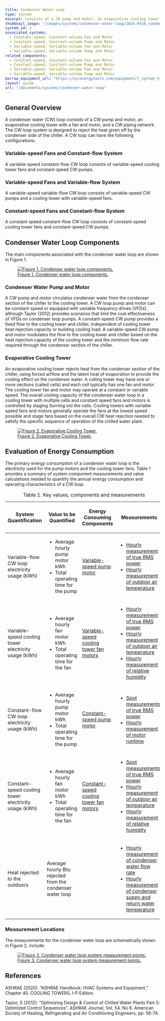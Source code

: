 ```yaml
---
title: Condenser Water Loop
type: system
excerpt: Consists of a CW pump and motor, an evaporative cooling tower with a fan and motor, and a CW piping network.
thumbnail_image: "/images/systems/condenser-water-loop/2024_0410_condenser water loop system_thumbnail.jpeg"
system_id: 3
associated_systems:
  - Constant-speed, Constant-volume Fan and Motor
  - Constant-speed, Constant-volume Pump and Motor
  - Variable-speed, Variable-volume Fan and Motor
  - Variable-speed, Variable-volume Pump and Motor
related_components:
  - Constant-speed, Constant-volume Fan and Motor
  - Constant-speed, Constant-volume Pump and Motor
  - Variable-speed, Variable-volume Fan and Motor
  - Variable-speed, Variable-volume Pump and Motor
borrow_equipment_url: "https://nycenergytools.com/equipment/?_system_type=condenser-water-loop"
layout: guide
url: "/documents/systems/condenser-water-loop"
---
```


## General Overview

A condenser water (CW) loop consists of a CW pump and motor, an evaporative cooling tower with a fan and motor, and a CW piping network. The CW loop system is designed to reject the heat given off by the condenser side of the chiller. A CW loop can have the following configurations:

<h3>Variable-speed Fans and Constant-flow System</h3>

A variable-speed constant-flow CW loop consists of variable-speed cooling tower fans and constant-speed CW pumps. 

<h3>Variable-speed Fans and Variable-flow System</h3>

A variable-speed variable-flow CW loop consists of variable-speed CW pumps and a cooling tower with variable-speed fans. 

<h3>Constant-speed Fans and Constant-flow System</h3>

A constant-speed constant-flow CW loop consists of constant-speed cooling tower fans and constant-speed CW pumps.

## Condenser Water Loop Components

The main components associated with the condenser water loop are shown in Figure 1.

<a href="/images/systems/condenser-water-loop/2024_0425_CW system_figure 1 updated.jpg">
<figure class="figure">
  <img src="/images/systems/condenser-water-loop/2024_0425_CW system_figure 1 updated.jpg" class="figure-img img-fluid rounded" alt="Figure 1. Condenser water loop components.">
  <figcaption class="figure-caption text-left">Figure 1. Condenser water loop components.</figcaption>
</figure>
</a>

### Condenser Water Pump and Motor
A CW pump and motor circulates condenser water from the condenser section of the chiller to the cooling tower. A CW loop pump and motor can be constant speed or equipped with variable frequency drives (VFDs), although Taylor (2012) provides scenarios that limit the cost effectiveness of VFDs on condenser loop pumps. 
A constant-speed CW pump provides a fixed flow to the cooling tower and chiller, independent of cooling tower heat rejection capacity or building cooling load. A variable-speed CW pump and motor modulates the flow to the cooling tower and chiller based on the heat rejection capacity of the cooling tower and the minimum flow rate required through the condenser section of the chiller.


### Evaporative Cooling Tower

An evaporative cooling tower rejects heat from the condenser section of the chiller, using forced airflow and the latent heat of evaporation to provide the cooling effect on the condenser water. A colling tower may have one or more sections (called cells) and each cell typically has one fan and motor. The cooling tower fan and motor may operate at a constant or variable speed. 
The overall cooling capacity of the condenser water loop in a cooling tower with multiple cells and constant speed fans and motors is controlled by staging (turning on) the cells. Cooling towers with variable speed fans and motors generally operate the fans at the lowest speed possible and stage fans based on the overall CW heat rejection needed to satisfy the specific sequence of operation of the chilled water plant. 

<a href="/images/systems/condenser-water-loop/2024_0509_CW system_figure 2 updated.jpg">
<figure class="figure">
  <img src="/images/systems/condenser-water-loop/2024_0509_CW system_figure 2 updated.jpg" class="figure-img img-fluid rounded" alt="Figure 2. Evaporative Cooling Tower.">
  <figcaption class="figure-caption text-left">Figure 2. Evaporative Cooling Tower.</figcaption>
</figure>
</a>

## Evaluation of Energy Consumption

The primary energy consumption of a condenser water loop is the electricity used for the pump motors and the cooling tower fans. Table 1 provides a summary of system component measurements and value calculations needed to quantify the annual energy consumption and operating characteristics of a CW loop.

<table>
    <caption>Table 1. Key values, components and measurements</caption>
    <thead>
        <tr>
            <th>
                <p><strong>System Quantification</strong></p>
            </th>
            <th>
                <p><strong>Value to be Quantified</strong></p>
            </th>
            <th>
                <p><strong>Energy Consuming Components</strong></p>
            </th>
            <th>
                <p><strong>Measurements</strong></p>
            </th>
        </tr>
    </thead>
    <tbody>
        <tr>
            <td>
                <p>Variable-flow CW loop electricity usage (kWh)</p>
            </td>
            <td>
                <ul>
                    <li>Average hourly pump motor kWh</li>
                    <li>Total operating time for the pump</li>
                </ul>
            </td>
            <td>
                <p><a href="/documents/components/variable-speed-variable-volume-pump-and-motor">Variable-speed pump motor</a></p>
            </td>
            <td>
                <ul>
                    <li><a href="/documents/measurement-technique/true-rms-power">Hourly measurement of true RMS power</a></li> 
                    <li><a href="/documents/measurement-technique/outside-air-temperature">Hourly measurement of outdoor air temperature</a></li>
                </ul>
            </td>
        </tr>
        <tr>
            <td>
                <p>Variable-speed cooling tower electricity usage (kWh)</p>
            </td>
            <td>
                <ul>
                    <li>Average hourly fan motor kWh</li>
                    <li>Total operating time for the fan</li>
                </ul>
            </td>
            <td>
                <p><a href="/documents/components/variable-speed-variable-volume-fan-and-motor">Variable-speed cooling tower fan motors</a></p>
            </td>
            <td>
                <ul>
                    <li><a href="/documents/measurement-technique/true-rms-power">Hourly measurement of true RMS power</a></li> 
                    <li><a href="/documents/measurement-technique/outside-air-temperature">Hourly measurement of outdoor air temperature</a></li>
                    <li><a href="/documents/measurement-technique/relative-humidity">Hourly measurement of relative humidity</a></li>
                </ul>
            </td>
        </tr>
        <tr>
            <td>
                <p>Constant-flow CW loop electricity usage (kWh)</p>
            </td>
            <td>
                <ul>
                    <li>Average hourly pump motor kWh</li>
                    <li>Total operating time for the pump</li>
                </ul>
            </td>
            <td>
                <p><a href="/documents/components/constant-speed-constant-volume-pump-motor">Constant-speed pump motor</a></p>
            </td>
            <td>
                <ul>
                    <li><a href="/documents/measurement-technique/electrical-spot-measurement">Spot measurements of true RMS power</a></li> 
                    <li><a href="/documents/measurement-technique/motor-runtime">Hourly measurement of motor runtime</a></li>
                </ul>
            </td>
        </tr>
        <tr>
            <td>
                <p>Constant-speed cooling tower electricity usage (kWh)</p>
            </td>
            <td>
                <ul>
                    <li>Average hourly fan motor kWh</li>
                    <li>Total operating time for the fan</li>
                </ul>
            </td>
            <td>
                <p><a href="/documents/components/constant-speed-constant-volume-fan-and-motor">Constant-speed cooling tower fan motors</a></p>
            </td>
            <td>
                <ul>
                    <li><a href="/documents/measurement-technique/electrical-spot-measurement">Spot measurements of true RMS power</a></li>
                    <li><a href="/documents/measurement-technique/outside-air-temperature">Hourly measurement of outdoor air temperature</a></li>
                    <li><a href="/documents/measurement-technique/relative-humidity">Hourly measurement of relative humidity</a></li>
                </ul>
            </td>
        </tr>
        <tr>
            <td>
                <p>Heat rejected to the outdoors</p>
            </td>
            <td>
                <p>Average hourly Btu rejected from the condenser water loop</p>
            </td>
            <td>
            </td>
            <td>
                <ul>
                    <li><a href="/documents/measurement-technique/water-flow-rate">Hourly measurement of condenser water flow rate</a></li> 
                    <li><a href="/documents/measurement-technique/pipe-surface-water-temperature">Hourly measurement of condenser suppy and return water temperature</a></li>
                </ul>
            </td>
        </tr>
    </tbody>
</table>

### Measurement Locations

The measurements for the condenser water loop are schematically shown in Figure 2, include:

<a href="/images/systems/condenser-water-loop/2024_0502_CW system_figure 3 updated.jpg">
<figure class="figure">
  <img src="/images/systems/condenser-water-loop/2024_0502_CW system_figure 3 updated.jpg" class="figure-img img-fluid rounded" alt="Figure 3. Condenser water loop system measurement points.">
  <figcaption class="figure-caption text-left">Figure 3. Condenser water loop system measurement points.</figcaption>
</figure>
</a>

## References
<!-- Must have emty line after the opeing div tag. If we use a numbered list to relate to in text citations, remove the div  -->
<div class="references">

ASHRAE (2020). “ASHRAE Handbook: HVAC Systems and Equipment,” Chapter 40. COOLING TOWERS. I-P Edition.

Taylor, S (2012). “Optimizing Design & Control of Chilled Water Plants Part 5: Optimized Control Sequences”. ASHRAE Journal, Vol. 54, No 6. American Society of Heating, Refrigerating and Air Conditioning Engineers; pp: 56-74.

</div>